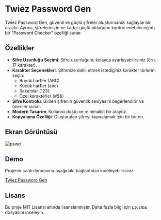 # Twiez Password Gen

Twiez Password Gen, güvenli ve güçlü şifreler oluşturmanızı sağlayan bir araçtır. Ayrıca, şifrelerinizin ne kadar güçlü olduğunu kontrol edebileceğiniz bir "Password Checker" özelliği sunar.

## Özellikler

- **Şifre Uzunluğu Seçimi**: Şifre uzunluğunu kolayca ayarlayabilirsiniz (örn. 17 karakter).
- **Karakter Seçenekleri**: Şifrenize dahil etmek istediğiniz karakter türlerini seçin:
  - Büyük harfler (ABC)
  - Küçük harfler (abc)
  - Rakamlar (123)
  - Özel karakterler (#$&)
- **Şifre Kontrolü**: Girilen şifrenin güvenlik seviyesini değerlendirir ve öneriler sunar.
- **Modern Tasarım**: Kullanıcı dostu ve minimalist bir arayüz.
- **Kopyalama Özelliği**: Oluşturulan şifreyi kopyalamak için bir buton.

## Ekran Görüntüsü

![pswd](https://github.com/user-attachments/assets/0a9f6369-d4c6-473f-bbca-18882cbedf33)

## Demo

Projenin canlı demosunu aşağıdaki bağlantıdan inceleyebilirsiniz:

[Twiez Password Gen](https://twiezpswgen.netlify.app)

## Lisans

Bu proje MIT Lisansı altında lisanslanmıştır. Daha fazla bilgi için `LICENSE` dosyasını inceleyin.

